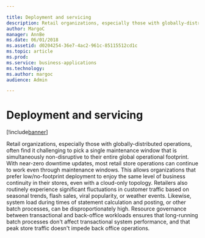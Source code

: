 ```yaml
---

title: Deployment and servicing
description: Retail organizations, especially those with globally-distributed operations, often find it challenging to pick a single maintenance window that is simultaneously non-disruptive to their entire global operational footprint.
author: MargoC
manager: AnnBe
ms.date: 06/01/2018
ms.assetid: d0204254-36e7-4ac2-961c-85115512cd1c
ms.topic: article
ms.prod: 
ms.service: business-applications
ms.technology: 
ms.author: margoc
audience: Admin

---
```

#  Deployment and servicing




[!include[banner](../../includes/banner.md)]

Retail organizations, especially those with globally-distributed operations,
often find it challenging to pick a single maintenance window that is
simultaneously non-disruptive to their entire global operational footprint. With
near-zero downtime updates, most retail store operations can continue to work
even through maintenance windows. This allows organizations that prefer
low/no-footprint deployment to enjoy the same level of business continuity in
their stores, even with a cloud-only topology. Retailers also routinely
experience significant fluctuations in customer traffic based on seasonal
trends, flash sales, viral popularity, or weather events. Likewise, system load
during times of statement calculation and posting, or other batch processes, can
be disproportionately high. Resource governance between transactional and
back-office workloads ensures that long-running batch processes don't affect
transactional system performance, and that peak store traffic doesn't impede
back office operations.
